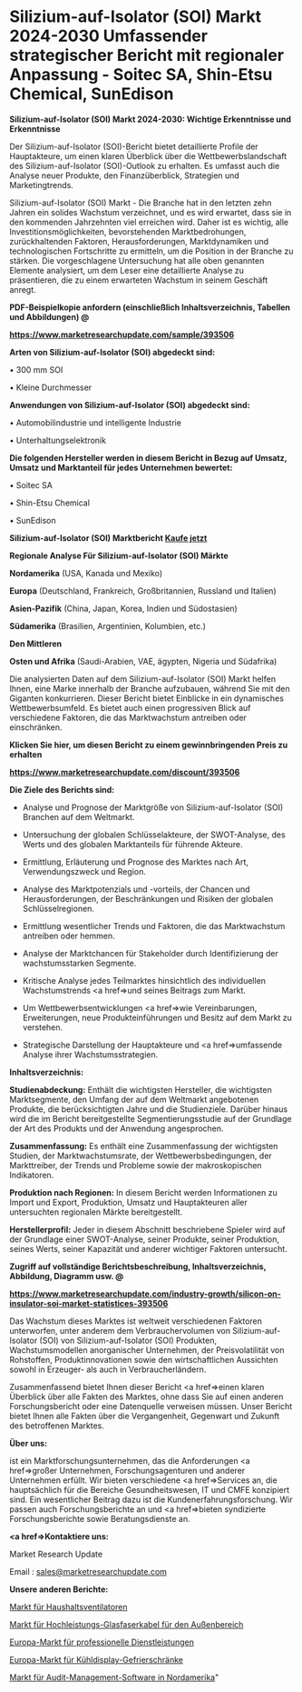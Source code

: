 # Silizium-auf-Isolator (SOI) Markt 2024-2030 Umfassender strategischer Bericht mit regionaler Anpassung - Soitec SA, Shin-Etsu Chemical, SunEdison

<strong>Silizium-auf-Isolator (SOI) Markt 2024-2030: Wichtige Erkenntnisse und Erkenntnisse</strong>

Der Silizium-auf-Isolator (SOI)-Bericht bietet detaillierte Profile der Hauptakteure, um einen klaren Überblick über die Wettbewerbslandschaft des Silizium-auf-Isolator (SOI)-Outlook zu erhalten. Es umfasst auch die Analyse neuer Produkte, den Finanzüberblick, Strategien und Marketingtrends.

Silizium-auf-Isolator (SOI) Markt - Die Branche hat in den letzten zehn Jahren ein solides Wachstum verzeichnet, und es wird erwartet, dass sie in den kommenden Jahrzehnten viel erreichen wird. Daher ist es wichtig, alle Investitionsmöglichkeiten, bevorstehenden Marktbedrohungen, zurückhaltenden Faktoren, Herausforderungen, Marktdynamiken und technologischen Fortschritte zu ermitteln, um die Position in der Branche zu stärken. Die vorgeschlagene Untersuchung hat alle oben genannten Elemente analysiert, um dem Leser eine detaillierte Analyse zu präsentieren, die zu einem erwarteten Wachstum in seinem Geschäft anregt.



<strong><b>PDF-Beispielkopie anfordern (einschließlich Inhaltsverzeichnis, Tabellen und Abbildungen) @ </b></strong>

<strong><a href=https://www.marketresearchupdate.com/sample/393506>

<strong>https://www.marketresearchupdate.com/sample/393506</u></a></strong></strong>



<strong>Arten von Silizium-auf-Isolator (SOI) abgedeckt sind:</strong>

• 300 mm SOI

• Kleine Durchmesser



<strong>Anwendungen von Silizium-auf-Isolator (SOI) abgedeckt sind:</strong>

• Automobilindustrie und intelligente Industrie

• Unterhaltungselektronik



<strong>Die folgenden Hersteller werden in diesem Bericht in Bezug auf Umsatz, Umsatz und Marktanteil für jedes Unternehmen bewertet:</strong>

• Soitec SA

• Shin-Etsu Chemical

• SunEdison



<strong>Silizium-auf-Isolator (SOI) Marktbericht <a href=https://www.marketresearchupdate.com/buynow/393506>Kaufe jetzt</a></strong>



<strong>Regionale Analyse Für Silizium-auf-Isolator (SOI) Märkte</strong>



<strong>Nordamerika</strong> (USA, Kanada und Mexiko)



<strong>Europa</strong> (Deutschland, Frankreich, Großbritannien, Russland und Italien)



<strong>Asien-Pazifik</strong> (China, Japan, Korea, Indien und Südostasien)



<strong>Südamerika</strong> (Brasilien, Argentinien, Kolumbien, etc.)



<strong>Den Mittleren</strong> 

<strong>Osten und Afrika</strong> (Saudi-Arabien, VAE, ägypten, Nigeria und Südafrika)

Die analysierten Daten auf dem Silizium-auf-Isolator (SOI) Markt helfen Ihnen, eine Marke innerhalb der Branche aufzubauen, während Sie mit den Giganten konkurrieren. Dieser Bericht bietet Einblicke in ein dynamisches Wettbewerbsumfeld. Es bietet auch einen progressiven Blick auf verschiedene Faktoren, die das Marktwachstum antreiben oder einschränken.



<strong>Klicken Sie hier, um diesen Bericht zu einem gewinnbringenden Preis zu erhalten
</strong>

<strong><a href=https://www.marketresearchupdate.com/discount/393506>https://www.marketresearchupdate.com/discount/393506</b></u></strong></a>



<strong>Die Ziele des Berichts sind:</strong>

- Analyse und Prognose der Marktgröße von Silizium-auf-Isolator (SOI) Branchen auf dem Weltmarkt.

- Untersuchung der globalen Schlüsselakteure, der SWOT-Analyse, des Werts und des globalen Marktanteils für führende Akteure.

- Ermittlung, Erläuterung und Prognose des Marktes nach Art, Verwendungszweck und Region.

- Analyse des Marktpotenzials und -vorteils, der Chancen und Herausforderungen, der Beschränkungen und Risiken der globalen Schlüsselregionen.

- Ermittlung wesentlicher Trends und Faktoren, die das Marktwachstum antreiben oder hemmen.

- Analyse der Marktchancen für Stakeholder durch Identifizierung der wachstumsstarken Segmente.

- Kritische Analyse jedes Teilmarktes hinsichtlich des individuellen Wachstumstrends <a href=>und</a> seines Beitrags zum Markt.

- Um Wettbewerbsentwicklungen <a href=>wie</a> Vereinbarungen, Erweiterungen, neue Produkteinführungen und Besitz auf dem Markt zu verstehen.

- Strategische Darstellung der Hauptakteure und <a href=>umfas</a>sende Analyse ihrer Wachstumsstrategien.



<strong>Inhaltsverzeichnis:</strong>



<strong>Studienabdeckung:</strong> Enthält die wichtigsten Hersteller, die wichtigsten Marktsegmente, den Umfang der auf dem Weltmarkt angebotenen Produkte, die berücksichtigten Jahre und die Studienziele. Darüber hinaus wird die im Bericht bereitgestellte Segmentierungsstudie auf der Grundlage der Art des Produkts und der Anwendung angesprochen.



<strong>Zusammenfassung:</strong> Es enthält eine Zusammenfassung der wichtigsten Studien, der Marktwachstumsrate, der Wettbewerbsbedingungen, der Markttreiber, der Trends und Probleme sowie der makroskopischen Indikatoren.



<strong>Produktion nach Regionen:</strong> In diesem Bericht werden Informationen zu Import und Export, Produktion, Umsatz und Hauptakteuren aller untersuchten regionalen Märkte bereitgestellt.



<strong>Herstellerprofil:</strong> Jeder in diesem Abschnitt beschriebene Spieler wird auf der Grundlage einer SWOT-Analyse, seiner Produkte, seiner Produktion, seines Werts, seiner Kapazität und anderer wichtiger Faktoren untersucht.



<strong><b>Zugriff auf vollständige Berichtsbeschreibung, Inhaltsverzeichnis, Abbildung, Diagramm usw. @ </b></strong>

<strong><a href=https://www.marketresearchupdate.com/industry-growth/silicon-on-insulator-soi-market-statistices-393506>https://www.marketresearchupdate.com/industry-growth/silicon-on-insulator-soi-market-statistices-393506</a></strong>

Das Wachstum dieses Marktes ist weltweit verschiedenen Faktoren unterworfen, unter anderem dem Verbrauchervolumen von Silizium-auf-Isolator (SOI) von Silizium-auf-Isolator (SOI) Produkten, Wachstumsmodellen anorganischer Unternehmen, der Preisvolatilität von Rohstoffen, Produktinnovationen sowie den wirtschaftlichen Aussichten sowohl in Erzeuger- als auch in Verbraucherländern.

Zusammenfassend bietet Ihnen dieser Bericht <a href=>einen</a> klaren Überblick über alle Fakten des Marktes, ohne dass Sie auf einen anderen Forschungsbericht oder eine Datenquelle verweisen müssen. Unser Bericht bietet Ihnen alle Fakten über die Vergangenheit, Gegenwart und Zukunft des betroffenen Marktes.



<strong>Über uns:</strong>

 ist ein Marktforschungsunternehmen, das die Anforderungen <a href=>großer</a> Unternehmen, Forschungsagenturen und anderer Unternehmen erfüllt. Wir bieten verschiedene <a href=>Services</a> an, die hauptsächlich für die Bereiche Gesundheitswesen, IT und CMFE konzipiert sind. Ein wesentlicher Beitrag dazu ist die Kundenerfahrungsforschung. Wir passen auch Forschungsberichte an und <a href=>bieten</a> syndizierte Forschungsberichte sowie Beratungsdienste an.



<strong><a href=>Kontaktiere uns:</a></strong>

Market Research Update

Email : sales@marketresearchupdate.com



<strong>Unsere anderen Berichte:</strong>

<a href=https://www.linkedin.com/pulse/household-ventilation-fans-market-analyzing-latest-developments>Markt für Haushaltsventilatoren</a>

<a href=https://www.linkedin.com/pulse/outdoor-heavy-duty-fiber-optic-cable-market-outlooks-2023>Markt für Hochleistungs-Glasfaserkabel für den Außenbereich</a>

<a href=https://www.linkedin.com/pulse/europe-professional-services-market-size-share-trends>Europa-Markt für professionelle Dienstleistungen</a>

<a href=https://www.linkedin.com/pulse/europe-refrigerated-display-freezer-market>Europa-Markt für Kühldisplay-Gefrierschränke</a>

<a href=https://www.linkedin.com/pulse/north-america-audit-management-software-market>Markt für Audit-Management-Software in Nordamerika</a>"
